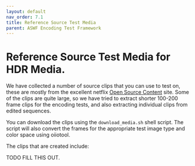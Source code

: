 ```yaml
---
layout: default
nav_order: 7.1
title: Reference Source Test Media
parent: ASWF Encoding Test Framework
---
```


# Reference Source Test Media for HDR Media.

We have collected a number of source clips that you can use to test on, these are mostly from the excellent netflix [Open Source Content](https://opencontent.netflix.com/) site. Some of the clips are quite large, so we have tried to extract shorter 100-200 frame clips for the encoding tests, and also extracting individual clips from edited sequences.

You can download the clips using the `download_media.sh` shell script. The script will also convert the frames for the appropriate test image type and color space using oiiotool.

The clips that are created include:

TODO FILL THIS OUT.